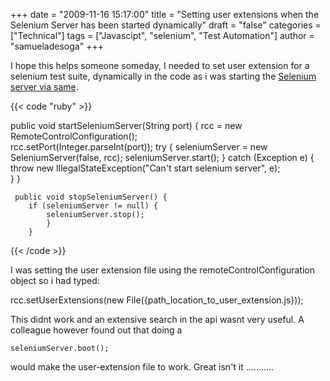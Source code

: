 +++
date = "2009-11-16 15:17:00"
title = "Setting user extensions when the Selenium Server has been started dynamically"
draft = "false"
categories = ["Technical"]
tags = ["Javascipt", "selenium", "Test Automation"]
author = "samueladesoga"
+++

I hope this helps someone someday, I needed to set user extension for a selenium test suite, dynamically in the code as i was starting the <a href="http://samadesoga.blogspot.com/2009/11/start-selenium-server-dynamically.html">Selenium server via same</a>.

{{< code "ruby" >}}

public void startSeleniumServer(String port) {
	rcc = new RemoteControlConfiguration();     
	rcc.setPort(Integer.parseInt(port));
	try { 
		 	seleniumServer = new SeleniumServer(false, rcc);
		 	seleniumServer.start();
	 	} catch (Exception e) {
	 		throw new IllegalStateException("Can't start selenium server", e);  
	 	} 
	 }

	 public void stopSeleniumServer() {
	 	if (seleniumServer != null) {
	 		seleniumServer.stop();
	 		}
	 	}

{{< /code >}}

I was setting the user extension file using the remoteControlConfiguration object so i had typed: 

rcc.setUserExtensions(new File({path_location_to_user_extension.js}));

This didnt work and an extensive search in the api wasnt very useful. A colleague however found out that doing a 

	seleniumServer.boot(); 

would make the user-extension file to work. Great isn't it ...........

